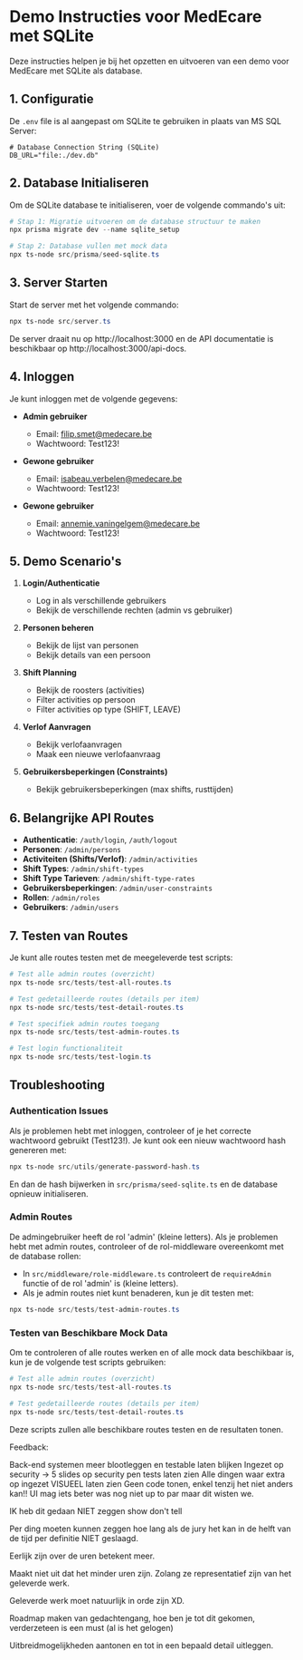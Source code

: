 # Demo Instructies voor MedEcare met SQLite

Deze instructies helpen je bij het opzetten en uitvoeren van een demo voor MedEcare met SQLite als database.

## 1. Configuratie

De `.env` file is al aangepast om SQLite te gebruiken in plaats van MS SQL Server:

```properties
# Database Connection String (SQLite)
DB_URL="file:./dev.db"
```

## 2. Database Initialiseren

Om de SQLite database te initialiseren, voer de volgende commando's uit:

```powershell
# Stap 1: Migratie uitvoeren om de database structuur te maken
npx prisma migrate dev --name sqlite_setup

# Stap 2: Database vullen met mock data
npx ts-node src/prisma/seed-sqlite.ts
```

## 3. Server Starten

Start de server met het volgende commando:

```powershell
npx ts-node src/server.ts
```

De server draait nu op http://localhost:3000 en de API documentatie is beschikbaar op http://localhost:3000/api-docs.

## 4. Inloggen

Je kunt inloggen met de volgende gegevens:

- **Admin gebruiker**
  - Email: filip.smet@medecare.be
  - Wachtwoord: Test123!

- **Gewone gebruiker**
  - Email: isabeau.verbelen@medecare.be
  - Wachtwoord: Test123!

- **Gewone gebruiker**
  - Email: annemie.vaningelgem@medecare.be
  - Wachtwoord: Test123!

## 5. Demo Scenario's

1. **Login/Authenticatie**
   - Log in als verschillende gebruikers
   - Bekijk de verschillende rechten (admin vs gebruiker)

2. **Personen beheren**
   - Bekijk de lijst van personen
   - Bekijk details van een persoon

3. **Shift Planning**
   - Bekijk de roosters (activities)
   - Filter activities op persoon
   - Filter activities op type (SHIFT, LEAVE)

4. **Verlof Aanvragen**
   - Bekijk verlofaanvragen
   - Maak een nieuwe verlofaanvraag

5. **Gebruikersbeperkingen (Constraints)**
   - Bekijk gebruikersbeperkingen (max shifts, rusttijden)

## 6. Belangrijke API Routes

- **Authenticatie**: `/auth/login`, `/auth/logout`
- **Personen**: `/admin/persons`
- **Activiteiten (Shifts/Verlof)**: `/admin/activities`
- **Shift Types**: `/admin/shift-types`
- **Shift Type Tarieven**: `/admin/shift-type-rates` 
- **Gebruikersbeperkingen**: `/admin/user-constraints`
- **Rollen**: `/admin/roles`
- **Gebruikers**: `/admin/users`

## 7. Testen van Routes

Je kunt alle routes testen met de meegeleverde test scripts:

```powershell
# Test alle admin routes (overzicht)
npx ts-node src/tests/test-all-routes.ts

# Test gedetailleerde routes (details per item)
npx ts-node src/tests/test-detail-routes.ts

# Test specifiek admin routes toegang
npx ts-node src/tests/test-admin-routes.ts

# Test login functionaliteit
npx ts-node src/tests/test-login.ts
```

## Troubleshooting

### Authentication Issues

Als je problemen hebt met inloggen, controleer of je het correcte wachtwoord gebruikt (Test123!). Je kunt ook een nieuw wachtwoord hash genereren met:

```powershell
npx ts-node src/utils/generate-password-hash.ts
```

En dan de hash bijwerken in `src/prisma/seed-sqlite.ts` en de database opnieuw initialiseren.

### Admin Routes

De admingebruiker heeft de rol 'admin' (kleine letters). Als je problemen hebt met admin routes, controleer of de rol-middleware overeenkomt met de database rollen:

- In `src/middleware/role-middleware.ts` controleert de `requireAdmin` functie of de rol 'admin' is (kleine letters).
- Als je admin routes niet kunt benaderen, kun je dit testen met:

```powershell
npx ts-node src/tests/test-admin-routes.ts
```

### Testen van Beschikbare Mock Data

Om te controleren of alle routes werken en of alle mock data beschikbaar is, kun je de volgende test scripts gebruiken:

```powershell
# Test alle admin routes (overzicht)
npx ts-node src/tests/test-all-routes.ts

# Test gedetailleerde routes (details per item)
npx ts-node src/tests/test-detail-routes.ts
```

Deze scripts zullen alle beschikbare routes testen en de resultaten tonen.




Feedback:

Back-end systemen meer blootleggen en testable laten blijken
Ingezet op security -> 5 slides op security pen tests laten zien
Alle dingen waar extra op ingezet VISUEEL laten zien
Geen code tonen, enkel tenzij het niet anders kan!!
UI mag iets beter was nog niet up to par maar dit wisten we.

IK heb dit gedaan NIET zeggen show don't tell

Per ding moeten kunnen zeggen hoe lang als de jury het kan in de helft van de tijd per definitie NIET geslaagd.

Eerlijk zijn over de uren betekent meer.

Maakt niet uit dat het minder uren zijn. Zolang ze representatief zijn van het geleverde werk.

Geleverde werk moet natuurlijk in orde zijn XD.

Roadmap maken van gedachtengang, hoe ben je tot dit gekomen, verderzeteen is een must (al is het gelogen)

Uitbreidmogelijkheden aantonen en tot in een bepaald detail uitleggen.